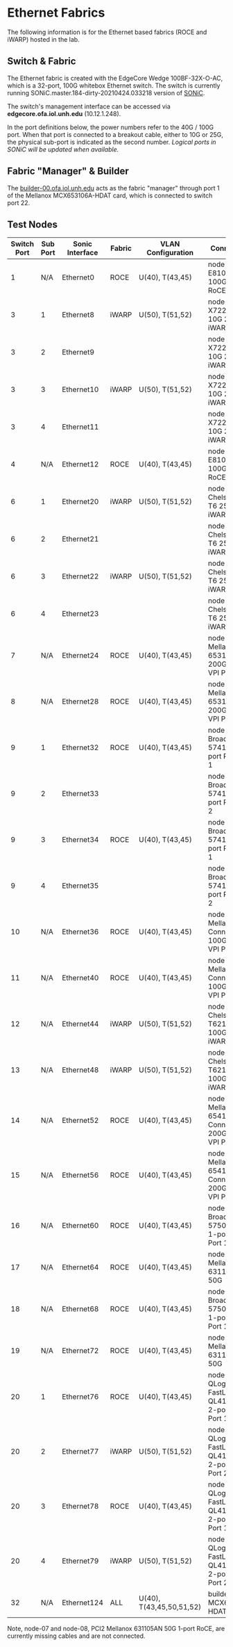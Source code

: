 # Ethernet Fabrics

The following information is for the Ethernet based fabrics (ROCE and iWARP)
hosted in the lab.

## Switch & Fabric

The Ethernet fabric is created with the EdgeCore Wedge 100BF-32X-O-AC, which is
a 32-port, 100G whitebox Ethernet switch.  The switch is currently running
SONiC.master.184-dirty-20210424.033218 version of [SONiC](https://azure.github.io/SONiC/).

The switch's management interface can be accessed via **edgecore.ofa.iol.unh.edu** (10.12.1.248).

In the port definitions below, the power numbers refer to the 40G / 100G port. When
that port is connected to a breakout cable, either to 10G or 25G, the physical
sub-port is indicated as the second number.  *Logical ports in SONiC will be updated when available.*

## Fabric "Manager" & Builder

The [builder-00.ofa.iol.unh.edu](bulders.md) acts as the fabric "manager" through port 1 of the Mellanox MCX653106A-HDAT card, which is connected to switch port 22.

## Test Nodes

| Switch Port | Sub Port | Sonic Interface | Fabric | VLAN Configuration | Connected To  
|-------------|----------|-----------------|--------|--------------------|--------------------
| 1           | N/A      | Ethernet0       | ROCE   | U(40), T(43,45)    | node-01 Intel E810-CQDA2 100G 2-port RoCE Port 1
| 3           | 1        | Ethernet8       | iWARP  | U(50), T(51,52)    | node-01 Intel X722-DA2 10G 2-port iWARP Port 1
| 3           | 2        | Ethernet9       |        |                    | node-01 Intel X722-DA2 10G 2-port iWARP Port 2
| 3           | 3        | Ethernet10      | iWARP  | U(50), T(51,52)    | node-02 Intel X722-DA2 10G 2-port iWARP Port 1
| 3           | 4        | Ethernet11      |        |                    | node-02 Intel X722-DA2 10G 2-port iWARP Port 2
| 4           | N/A      | Ethernet12      | ROCE   | U(40), T(43,45)    | node-02 Intel E810-CQDA2 100G 2-port RoCE Port 1
| 6           | 1        | Ethernet20      | iWARP  | U(50), T(51,52)    | node-03 Chelsio T6225 T6 25G 2-port iWARP Port 1
| 6           | 2        | Ethernet21      |        |                    | node-03 Chelsio T6225 T6 25G 2-port iWARP Port 2
| 6           | 3        | Ethernet22      | iWARP  | U(50), T(51,52)    | node-04 Chelsio T6225 T6 25G 2-port iWARP Port 1
| 6           | 4        | Ethernet23      |        |                    | node-04 Chelsio T6225 T6 25G 2-port iWARP Port 2
| 7           | N/A      | Ethernet24      | ROCE   | U(40), T(43,45)    | node-07 Mellanox 653106A 200G 2-port VPI Port 2
| 8           | N/A      | Ethernet28      | ROCE   | U(40), T(43,45)    | node-08 Mellanox 653106A 200G 2-port VPI Port 2
| 9           | 1        | Ethernet32      | ROCE   | U(40), T(43,45)    | node-05 Broadcom 57414 25G 2-port RoCE Port 1
| 9           | 2        | Ethernet33      |        |                    | node-05 Broadcom 57414 25G 2-port RoCE Port 2
| 9           | 3        | Ethernet34      | ROCE   | U(40), T(43,45)    | node-06 Broadcom 57414 25G 2-port RoCE Port 1
| 9           | 4        | Ethernet35      |        |                    | node-06 Broadcom 57414 25G 2-port RoCE Port 2
| 10          | N/A      | Ethernet36      | ROCE   | U(40), T(43,45)    | node-03 Mellanox 556A ConnectX-5 100G 2-port VPI Port 2
| 11          | N/A      | Ethernet40      | ROCE   | U(40), T(43,45)    | node-04 Mellanox 556A ConnectX-5 100G 2-port VPI Port 2
| 12          | N/A      | Ethernet44      | iWARP  | U(50), T(51,52)    | node-05 Chelsio T62100 T6 100G 2-port iWARP Port 1
| 13          | N/A      | Ethernet48      | iWARP  | U(50), T(51,52)    | node-06 Chelsio T62100 T6 100G 2-port iWARP Port 1
| 14          | N/A      | Ethernet52      | ROCE   | U(40), T(43,45)    | node-09 Mellanox 654106A ConnectX-6 200G 2-port VPI Port 2
| 15          | N/A      | Ethernet56      | ROCE   | U(40), T(43,45)    | node-10 Mellanox 654106A ConnectX-6 200G 2-port VPI Port 2
| 16          | N/A      | Ethernet60      | ROCE   | U(40), T(43,45)    | node-07 Broadcom 57508 200G 1-port RoCE Port 1
| 17          | N/A      | Ethernet64      | ROCE   | U(40), T(43,45)    | node-07 Mellanox 631105AN 50G
| 18          | N/A      | Ethernet68      | ROCE   | U(40), T(43,45)    | node-08 Broadcom 57508 200G 1-port RoCE Port 1
| 19          | N/A      | Ethernet72      | ROCE   | U(40), T(43,45)    | node-08 Mellanox 631105AN 50G
| 20          | 1        | Ethernet76      | ROCE   | U(40), T(43,45)    | node-09 QLogic FastLinQ QL41000 50G 2-port RoCE Port 1
| 20          | 2        | Ethernet77      | iWARP  | U(50), T(51,52)    | node-09 QLogic FastLinQ QL41000 50G 2-port RoCE Port 2
| 20          | 3        | Ethernet78      | ROCE   | U(40), T(43,45)    | node-10 QLogic FastLinQ QL41000 50G 2-port RoCE Port 1
| 20          | 4        | Ethernet79      | iWARP  | U(50), T(51,52)    | node-10 QLogic FastLinQ QL41000 50G 2-port RoCE Port 2
| 32          | N/A      | Ethernet124     | ALL    | U(40), T(43,45,50,51,52) | builder-00 MCX653106A-HDAT Port 1

Note, node-07 and node-08, PCI2 Mellanox 631105AN 50G 1-port RoCE, are currently missing cables and are not connected.
